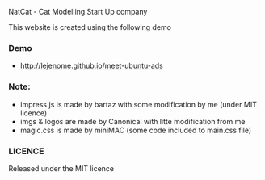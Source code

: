 NatCat - Cat Modelling Start Up company

This website is created using the following demo

### Demo
* http://lejenome.github.io/meet-ubuntu-ads

### Note:
* impress.js is made by bartaz with some modification by me (under MIT licence)
* imgs & logos are made by Canonical with litte modification from me
* magic.css is made by miniMAC (some code included to main.css file)

### LICENCE
Released under the MIT licence
